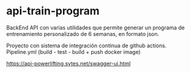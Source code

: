# api-train-program
BackEnd API con varias utilidades que permite generar un programa de entrenamiento personalizado de 6 semanas, en formato json.

Proyecto con sistema de integración continua de github actions. Pipeline.yml (build - test - build + push docker image)

https://api-powerlifting.sytes.net/swagger-ui.html
